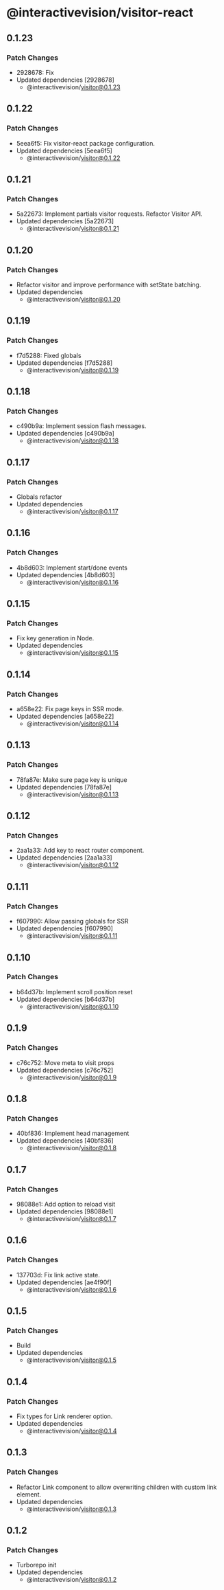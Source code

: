 # @interactivevision/visitor-react

## 0.1.23

### Patch Changes

- 2928678: Fix
- Updated dependencies [2928678]
  - @interactivevision/visitor@0.1.23

## 0.1.22

### Patch Changes

- 5eea6f5: Fix visitor-react package configuration.
- Updated dependencies [5eea6f5]
  - @interactivevision/visitor@0.1.22

## 0.1.21

### Patch Changes

- 5a22673: Implement partials visitor requests. Refactor Visitor API.
- Updated dependencies [5a22673]
  - @interactivevision/visitor@0.1.21

## 0.1.20

### Patch Changes

- Refactor visitor and improve performance with setState batching.
- Updated dependencies
  - @interactivevision/visitor@0.1.20

## 0.1.19

### Patch Changes

- f7d5288: Fixed globals
- Updated dependencies [f7d5288]
  - @interactivevision/visitor@0.1.19

## 0.1.18

### Patch Changes

- c490b9a: Implement session flash messages.
- Updated dependencies [c490b9a]
  - @interactivevision/visitor@0.1.18

## 0.1.17

### Patch Changes

- Globals refactor
- Updated dependencies
  - @interactivevision/visitor@0.1.17

## 0.1.16

### Patch Changes

- 4b8d603: Implement start/done events
- Updated dependencies [4b8d603]
  - @interactivevision/visitor@0.1.16

## 0.1.15

### Patch Changes

- Fix key generation in Node.
- Updated dependencies
  - @interactivevision/visitor@0.1.15

## 0.1.14

### Patch Changes

- a658e22: Fix page keys in SSR mode.
- Updated dependencies [a658e22]
  - @interactivevision/visitor@0.1.14

## 0.1.13

### Patch Changes

- 78fa87e: Make sure page key is unique
- Updated dependencies [78fa87e]
  - @interactivevision/visitor@0.1.13

## 0.1.12

### Patch Changes

- 2aa1a33: Add key to react router component.
- Updated dependencies [2aa1a33]
  - @interactivevision/visitor@0.1.12

## 0.1.11

### Patch Changes

- f607990: Allow passing globals for SSR
- Updated dependencies [f607990]
  - @interactivevision/visitor@0.1.11

## 0.1.10

### Patch Changes

- b64d37b: Implement scroll position reset
- Updated dependencies [b64d37b]
  - @interactivevision/visitor@0.1.10

## 0.1.9

### Patch Changes

- c76c752: Move meta to visit props
- Updated dependencies [c76c752]
  - @interactivevision/visitor@0.1.9

## 0.1.8

### Patch Changes

- 40bf836: Implement head management
- Updated dependencies [40bf836]
  - @interactivevision/visitor@0.1.8

## 0.1.7

### Patch Changes

- 98088e1: Add option to reload visit
- Updated dependencies [98088e1]
  - @interactivevision/visitor@0.1.7

## 0.1.6

### Patch Changes

- 137703d: Fix link active state.
- Updated dependencies [ae4f90f]
  - @interactivevision/visitor@0.1.6

## 0.1.5

### Patch Changes

- Build
- Updated dependencies
  - @interactivevision/visitor@0.1.5

## 0.1.4

### Patch Changes

- Fix types for Link renderer option.
- Updated dependencies
  - @interactivevision/visitor@0.1.4

## 0.1.3

### Patch Changes

- Refactor Link component to allow overwriting children with custom link element.
- Updated dependencies
  - @interactivevision/visitor@0.1.3

## 0.1.2

### Patch Changes

- Turborepo init
- Updated dependencies
  - @interactivevision/visitor@0.1.2
